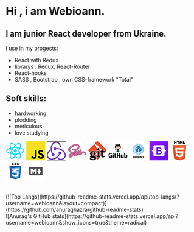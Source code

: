 # Hi , i am Webioann.
## I am junior React developer from Ukraine.<br/>
I use in my progects:
* React with Redux
* librarys :  Redux, React-Router
* React-hooks
* SASS , Bootstrap , own CSS-framework "Total"
## Soft skills:
* hardworking
* plodding
* meticulous
* love studying<br>

![react](/assets/react.jpg)
![js](/assets/js.jpg)
![redux](/assets/redux.jpg)
![sass](/assets/sass.jpg)
![git](/assets/git.jpg)
![github](/assets/github.jpg)
![webpack](/assets/webpack.jpg)
![bootstrap](/assets/bootstrap.jpg)
![html](/assets/html.jpg)
![css](/assets/css.jpg)
![markdown](/assets/markdown.jpg)

<br>
[![Top Langs](https://github-readme-stats.vercel.app/api/top-langs/?username=webioann&layout=compact)](https://github.com/anuraghazra/github-readme-stats)

 
<br>
![Anurag's GitHub stats](https://github-readme-stats.vercel.app/api?username=webioann&show_icons=true&theme=radical)


